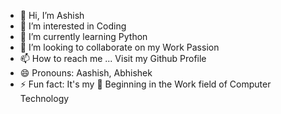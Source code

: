 - 👋 Hi, I’m Ashish
- 👀 I’m interested in Coding
- 🌱 I’m currently learning Python
- 💞️ I’m looking to collaborate on my Work Passion
- 📫 How to reach me ... Visit my Github Profile
- 😄 Pronouns: Aashish, Abhishek
- ⚡ Fun fact: It's my 🔰 Beginning in the Work field of Computer Technology 

<!---
ashish04-mrh/ashish04-mrh is a ✨ special ✨ repository because its `README.md` (this file) appears on your GitHub profile.
You can click the Preview link to take a look at your changes.
--->
